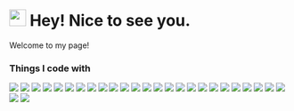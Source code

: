 <h1><img src="https://emojis.slackmojis.com/emojis/images/1531849430/4246/blob-sunglasses.gif?1531849430" width="30"/> Hey! Nice to see you.</h1>


<p>Welcome to my page! </p>
<h3>Things I code with</h3>
<div align="left">
<a href="https://sunguoqi.com/"><img src="https://img.shields.io/badge/Vue.js-4FC08D?style=flat-square&logo=Vue.js&logoColor=white"></a>
<a href="https://sunguoqi.com/"><img src="https://img.shields.io/badge/JavaScript-yellow?style=flat-square&logo=JavaScript&logoColor=white"></a>
<a href="https://sunguoqi.com/"><img src="https://img.shields.io/badge/Node.js-339933?style=flat-square&logo=Node.js&logoColor=white"></a>
<a href="https://sunguoqi.com/"><img src="https://img.shields.io/badge/React-0088CC?style=flat-square&logo=React&logoColor=white"></a>
<a href="https://sunguoqi.com/"><img src="https://img.shields.io/badge/Express-000000?style=flat-square&logo=Express&logoColor=white"></a>
<a href="https://sunguoqi.com/"><img src="https://img.shields.io/badge/NestJS-E0234E?style=flat-square&logo=NestJS&logoColor=white"></a>
<a href="https://sunguoqi.com/"><img src="https://img.shields.io/badge/Html5-E34F26?style=flat-square&logo=Html5&logoColor=white"></a>
<a href="https://sunguoqi.com/"><img src="https://img.shields.io/badge/css3-1572B6?style=flat-square&logo=css3&logoColor=white"></a>
<a href="https://sunguoqi.com/"><img src="https://img.shields.io/badge/Bootstrap-7952B3?style=flat-square&logo=Bootstrap&logoColor=white"></a>
<a href="https://sunguoqi.com/"><img src="https://img.shields.io/badge/TypeScript-3178C6?style=flat-square&logo=TypeScript&logoColor=white"></a>
<a href="https://sunguoqi.com/"><img src="https://img.shields.io/badge/MongoDB-47A248?style=flat-square&logo=MongoDB&logoColor=white"></a>
<a href="https://sunguoqi.com/"><img src="https://img.shields.io/badge/Redis-DC382D?style=flat-square&logo=Redis&logoColor=white"></a>
<a href="https://sunguoqi.com/"><img src="https://img.shields.io/badge/MySQL-4479A1?style=flat-square&logo=MySQL&logoColor=white"></a>
<a href="https://sunguoqi.com/"><img src="https://img.shields.io/badge/Docker-2496ED?style=flat-square&logo=Docker&logoColor=white"></a>
<a href="https://sunguoqi.com/"><img src="https://img.shields.io/badge/NGINX-009639?style=flat-square&logo=NGINX&logoColor=white"></a>
<a href="https://sunguoqi.com/"><img src="https://img.shields.io/badge/Git-F05032?style=flat-square&logo=Git&logoColor=white"></a>
<a href="https://sunguoqi.com/"><img src="https://img.shields.io/badge/GitHub-181717?style=flat-square&logo=GitHub&logoColor=white"></a>
<a href="https://sunguoqi.com/"><img src="https://img.shields.io/badge/GitLab-FC6D26?style=flat-square&logo=GitLab&logoColor=white"></a>
<a href="https://sunguoqi.com/"><img src="https://img.shields.io/badge/macOS-000000?style=flat-square&logo=Apple&logoColor=white"></a>
<a href="https://sunguoqi.com/"><img src="https://img.shields.io/badge/Windows-0078D6?style=flat-square&logo=windows&logoColor=white"></a>
<a href="https://sunguoqi.com/"><img src="https://img.shields.io/badge/Linux-FCC624?style=style=flat-square&logo=linux&logoColor=black"></a>
<a href="https://sunguoqi.com/"><img src="https://img.shields.io/badge/Android-3DDC84?style=flat-square&logo=android&logoColor=white"></a>
<a href="https://sunguoqi.com/"><img src="https://img.shields.io/badge/Chrome-4285F4?style=flat-square&logo=GoogleChrome&logoColor=white"></a>
<a href="https://sunguoqi.com/"><img src="https://img.shields.io/badge/Edge-0078D7?style=flat-square&logo=Microsoft-edge&logoColor=white"></a>
<a href="https://sunguoqi.com/"><img src="https://img.shields.io/badge/-Visual%20Studio%20Code-007ACC?style=flat-square&logo=Visual%20Studio%20Code&logoColor=fff"></a>
<a href="https://sunguoqi.com/"><img src="https://img.shields.io/badge/-Git-FCC624?style=flat-square&logo=git"></a>
<a href="https://sunguoqi.com/"><img src="https://img.shields.io/badge/-GitHub-pink?style=flat-square&logo=github"></a>
</div>
